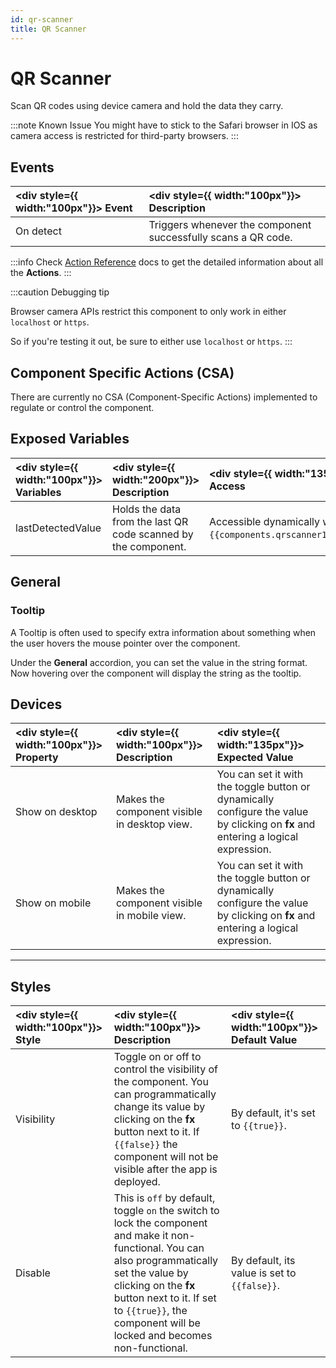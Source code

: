 ```yaml
---
id: qr-scanner
title: QR Scanner
---
```


# QR Scanner

Scan QR codes using device camera and hold the data they carry.

:::note Known Issue
You might have to stick to the Safari browser in IOS as camera access is restricted for third-party browsers.
:::

<div style={{paddingTop:'24px'}}>

## Events

| <div style={{ width:"100px"}}> Event </div> | <div style={{ width:"100px"}}> Description </div>             |
| :------------------------------------------ | :------------------------------------------------------------ |
| On detect                                   | Triggers whenever the component successfully scans a QR code. |

:::info
Check [Action Reference](/docs/actions/run-query) docs to get the detailed information about all the **Actions**.
:::

:::caution Debugging tip

Browser camera APIs restrict this component to only work in either `localhost` or `https`.

So if you're testing it out, be sure to either use `localhost` or `https`.
:::

</div>

<div style={{paddingTop:'24px'}}>

## Component Specific Actions (CSA)

There are currently no CSA (Component-Specific Actions) implemented to regulate or control the component.

</div>

<div style={{paddingTop:'24px'}}>

## Exposed Variables

| <div style={{ width:"100px"}}> Variables </div> | <div style={{ width:"200px"}}> Description </div>              | <div style={{ width:"135px"}}> How To Access </div>                                       |
| :---------------------------------------------- | :------------------------------------------------------------- | :---------------------------------------------------------------------------------------- |
| lastDetectedValue                               | Holds the data from the last QR code scanned by the component. | Accessible dynamically with JS (for e.g., `{{components.qrscanner1.lastDetectedValue}}`). |

</div>

<div style={{paddingTop:'24px'}}>

## General

### Tooltip

A Tooltip is often used to specify extra information about something when the user hovers the
mouse pointer over the component.

Under the <b>General</b> accordion, you can set the value in the string format.
Now hovering over the component will display the string as the tooltip.

</div>

<div style={{paddingTop:'24px'}}>

## Devices

| <div style={{ width:"100px"}}> Property </div> | <div style={{ width:"100px"}}> Description </div> | <div style={{ width:"135px"}}> Expected Value </div>                                                                              |
| :--------------------------------------------- | :------------------------------------------------ | :-------------------------------------------------------------------------------------------------------------------------------- |
| Show on desktop                                | Makes the component visible in desktop view.      | You can set it with the toggle button or dynamically configure the value by clicking on **fx** and entering a logical expression. |
| Show on mobile                                 | Makes the component visible in mobile view.       | You can set it with the toggle button or dynamically configure the value by clicking on **fx** and entering a logical expression. |

</div>

<div style={{paddingTop:'24px'}}>

---

## Styles

| <div style={{ width:"100px"}}> Style </div> | <div style={{ width:"100px"}}> Description </div>                                                                                                                                                                                                                          | <div style={{ width:"100px"}}> Default Value </div> |
| :------------------------------------------ | :------------------------------------------------------------------------------------------------------------------------------------------------------------------------------------------------------------------------------------------------------------------------- | :-------------------------------------------------- |
| Visibility                                  | Toggle on or off to control the visibility of the component. You can programmatically change its value by clicking on the **fx** button next to it. If `{{false}}` the component will not be visible after the app is deployed.                                            | By default, it's set to `{{true}}`.                 |
| Disable                                     | This is `off` by default, toggle `on` the switch to lock the component and make it non-functional. You can also programmatically set the value by clicking on the **fx** button next to it. If set to `{{true}}`, the component will be locked and becomes non-functional. | By default, its value is set to `{{false}}`.        |

</div>

